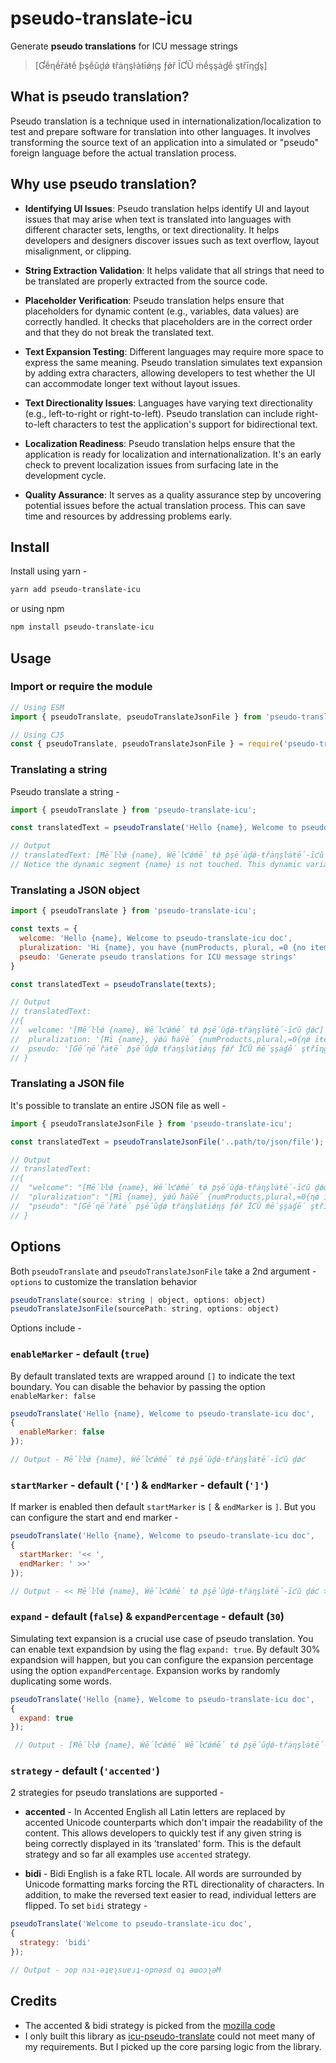 # pseudo-translate-icu

Generate **pseudo translations** for ICU message strings
> [Ɠḗƞḗřȧŧḗ ƥşḗŭḓǿ ŧřȧƞşŀȧŧīǿƞş ƒǿř ĪƇŬ ḿḗşşȧɠḗ şŧřīƞɠş]

## What is pseudo translation?

Pseudo translation is a technique used in internationalization/localization to test and prepare software for translation into other languages. It involves transforming the source text of an application into a simulated or "pseudo" foreign language before the actual translation process.

## Why use pseudo translation?

* **Identifying UI Issues**: Pseudo translation helps identify UI and layout issues that may arise when text is translated into languages with different character sets, lengths, or text directionality. It helps developers and designers discover issues such as text overflow, layout misalignment, or clipping.

* **String Extraction Validation**: It helps validate that all strings that need to be translated are properly extracted from the source code.

* **Placeholder Verification**: Pseudo translation helps ensure that placeholders for dynamic content (e.g., variables, data values) are correctly handled. It checks that placeholders are in the correct order and that they do not break the translated text.

* **Text Expansion Testing**: Different languages may require more space to express the same meaning. Pseudo translation simulates text expansion by adding extra characters, allowing developers to test whether the UI can accommodate longer text without layout issues.

* **Text Directionality Issues**: Languages have varying text directionality (e.g., left-to-right or right-to-left). Pseudo translation can include right-to-left characters to test the application's support for bidirectional text.

* **Localization Readiness**: Pseudo translation helps ensure that the application is ready for localization and internationalization. It's an early check to prevent localization issues from surfacing late in the development cycle.

* **Quality Assurance**: It serves as a quality assurance step by uncovering potential issues before the actual translation process. This can save time and resources by addressing problems early.

## Install

Install using yarn -
```sh
yarn add pseudo-translate-icu
```
or using npm
```sh
npm install pseudo-translate-icu
```
## Usage

### Import or require the module

```javascript
// Using ESM
import { pseudoTranslate, pseudoTranslateJsonFile } from 'pseudo-translate-icu';

// Using CJS
const { pseudoTranslate, pseudoTranslateJsonFile } = require('pseudo-translate-icu');
```

### Translating a string

Pseudo translate a string -
```javascript
import { pseudoTranslate } from 'pseudo-translate-icu';

const translatedText = pseudoTranslate('Hello {name}, Welcome to pseudo-translate-icu doc');

// Output
// translatedText: [Ħḗŀŀǿ {name}, Ẇḗŀƈǿḿḗ ŧǿ ƥşḗŭḓǿ-ŧřȧƞşŀȧŧḗ-īƈŭ ḓǿƈ]
// Notice the dynamic segment {name} is not touched. This dynamic variable resolution is usually called interpolation
```

### Translating a JSON object
```javascript
import { pseudoTranslate } from 'pseudo-translate-icu';

const texts = {
  welcome: 'Hello {name}, Welcome to pseudo-translate-icu doc',
  pluralization: 'Hi {name}, you have {numProducts, plural, =0 {no items} =1 {one item} other {# items}} in cart',
  pseudo: 'Generate pseudo translations for ICU message strings'
}

const translatedText = pseudoTranslate(texts);

// Output
// translatedText:
//{
//  welcome: '[Ħḗŀŀǿ {name}, Ẇḗŀƈǿḿḗ ŧǿ ƥşḗŭḓǿ-ŧřȧƞşŀȧŧḗ-īƈŭ ḓǿƈ]',
//  pluralization: '[Ħī {name}, ẏǿŭ ħȧṽḗ {numProducts,plural,=0{ƞǿ īŧḗḿş} =1{ǿƞḗ īŧḗḿ} other{# īŧḗḿş}} īƞ ƈȧřŧ]',
//  pseudo: '[Ɠḗƞḗřȧŧḗ ƥşḗŭḓǿ ŧřȧƞşŀȧŧīǿƞş ƒǿř ĪƇŬ ḿḗşşȧɠḗ şŧřīƞɠş]'
// }
```

### Translating a JSON file
It's possible to translate an entire JSON file as well -

```javascript
import { pseudoTranslateJsonFile } from 'pseudo-translate-icu';

const translatedText = pseudoTranslateJsonFile('..path/to/json/file');

// Output
// translatedText:
//{
//  "welcome": "[Ħḗŀŀǿ {name}, Ẇḗŀƈǿḿḗ ŧǿ ƥşḗŭḓǿ-ŧřȧƞşŀȧŧḗ-īƈŭ ḓǿƈ]",
//  "pluralization": "[Ħī {name}, ẏǿŭ ħȧṽḗ {numProducts,plural,=0{ƞǿ īŧḗḿş} =1{ǿƞḗ īŧḗḿ} other{# īŧḗḿş}} īƞ ƈȧřŧ]",
//  "pseudo": "[Ɠḗƞḗřȧŧḗ ƥşḗŭḓǿ ŧřȧƞşŀȧŧīǿƞş ƒǿř ĪƇŬ ḿḗşşȧɠḗ şŧřīƞɠş]"
// }
```

## Options
Both ```pseudoTranslate``` and ```pseudoTranslateJsonFile``` take a 2nd argument - ```options``` to customize the translation behavior

```javascript
pseudoTranslate(source: string | object, options: object)
pseudoTranslateJsonFile(sourcePath: string, options: object)
```

Options include -

### `enableMarker` - default (`true`)
By default translated texts are wrapped around ```[]``` to indicate the text boundary. You can disable the behavior by passing the option ```enableMarker: false```
```javascript
pseudoTranslate('Hello {name}, Welcome to pseudo-translate-icu doc',
{
  enableMarker: false
});

// Output - Ħḗŀŀǿ {name}, Ẇḗŀƈǿḿḗ ŧǿ ƥşḗŭḓǿ-ŧřȧƞşŀȧŧḗ-īƈŭ ḓǿƈ
```

### `startMarker` - default (`'['`) & `endMarker` - default (`']'`)
If marker is enabled then default ```startMarker``` is `[` & ```endMarker``` is `]`. But you can configure the start and end marker -
```javascript
pseudoTranslate('Hello {name}, Welcome to pseudo-translate-icu doc',
{
  startMarker: '<< ',
  endMarker: ' >>'
});

// Output - << Ħḗŀŀǿ {name}, Ẇḗŀƈǿḿḗ ŧǿ ƥşḗŭḓǿ-ŧřȧƞşŀȧŧḗ-īƈŭ ḓǿƈ >>
```

### `expand` - default (`false`) & `expandPercentage` - default (`30`)
Simulating text expansion is a crucial use case of pseudo translation. You can enable text expandsion by using the flag `expand: true`. By default 30% expandsion will happen, but you can configure the expansion percentage using the option `expandPercentage`.
Expansion works by randomly duplicating some words.
```javascript
pseudoTranslate('Hello {name}, Welcome to pseudo-translate-icu doc',
{
  expand: true
});

 // Output - [Ħḗŀŀǿ {name}, Ẇḗŀƈǿḿḗ Ẇḗŀƈǿḿḗ ŧǿ ƥşḗŭḓǿ-ŧřȧƞşŀȧŧḗ-īƈŭ ḓǿƈ]
```

### `strategy` - default (`'accented'`)

2 strategies for pseudo translations are supported -

* **accented** - In Accented English all Latin letters are replaced by accented Unicode counterparts which don't impair the readability of the content. This allows developers to quickly test if any given string is being correctly displayed in its 'translated' form. This is the default strategy and so far all examples use `accented` strategy.

* **bidi** - Bidi English is a fake RTL locale.  All words are surrounded by Unicode formatting marks forcing the RTL directionality of characters. In addition, to make the reversed text easier to read, individual letters are flipped.
To set `bidi` strategy -
```javascript
pseudoTranslate('Welcome to pseudo-translate-icu doc',
{
  strategy: 'bidi'
});

// Output - ‮Mǝʅɔoɯǝ ʇo dsǝnpo-ʇɹɐusʅɐʇǝ-ıɔn poɔ‬
```

## Credits

* The accented & bidi strategy is picked from the [mozilla code](https://hg.mozilla.org/mozreview/gecko/rev/a96cf6ff334617c3d51e325ece5f27eaa0fefac9)
* I only built this library as [icu-pseudo-translate](https://github.com/1stdibs/icu-pseudo-translate) could not meet many of my requirements. But I picked up the core parsing logic from the library.
